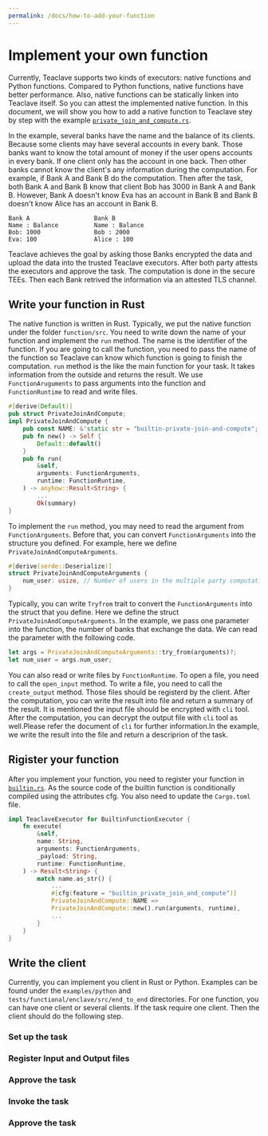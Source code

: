 ```yaml
---
permalink: /docs/how-to-add-your-function
---
```


# Implement your own function

Currently, Teaclave supports two kinds of executors: native functions and Python
functions. Compared to Python functions, native functions have better
performance. Also, native functions can be statically linken into Teaclave
itself. So you can attest the implemented native function. 
In this document, we will show you how to add a native function to 
Teaclave stey by step with the example [`private_join_and_compute.rs`](https://github.com/apache/incubator-teaclave/blob/master/function/src/private_join_and_compute.rs). 

In the example, several banks have the name and the balance of its clients.
Because some clients may have several accounts in every bank. Those banks 
want to know the total amount of money if the user opens accounts in every bank.
If one client only has the account in one back. Then other banks cannot know
the client's any information during the computation. For example, if Bank A 
and Bank B do the computation. Then after the task, both Bank A and Bank B
know that client Bob has 3000 in Bank A and Bank B. However, Bank A doesn't
know Eva has an account in Bank B and Bank B doesn't know Alice has an account
in Bank B.

```
Bank A                  Bank B
Name : Balance          Name : Balance
Bob: 1000               Bob : 2000
Eva: 100                Alice : 100
```

Teaclave achieves the goal by asking those Banks encrypted the data and upload
the data into the trusted Teaclave executors. After both party attests the executors
and approve the task. The computation is done in the secure TEEs. Then each 
Bank retrived the information via an attested TLS channel.

## Write your function in Rust
The native function is written in Rust. Typically, we put the native
function under the folder `function/src`. 
You need to write down the name of your function and implement the
`run` method. The name is the identifier of the function. If you are going to
call the function, you need to pass the name of the function so
Teaclave can know which function is going to finish the computation.
`run` method is the like the main function for your task. It takes information
from the outside and returns the result.
We use `FunctionAruguments` to pass arguments into the function and
`FunctionRuntime` to read and write files. 
```rust
#[derive(Default)]
pub struct PrivateJoinAndCompute;
impl PrivateJoinAndCompute {
    pub const NAME: &'static str = "builtin-private-join-and-compute";
    pub fn new() -> Self {
        Default::default()
    }
    pub fn run(
        &self,
        arguments: FunctionArguments,
        runtime: FunctionRuntime,
    ) -> anyhow::Result<String> {
        ...
        Ok(summary)
}
```

To implement the `run` method, you may need to read the argument from `FunctionArguments`.
Before that, you can convert `FunctionArguments` into the structure you defined. For
example, here we define `PrivateJoinAndComputeArguments`. 
```rust
#[derive(serde::Deserialize)]
struct PrivateJoinAndComputeArguments {
    num_user: usize, // Number of users in the multiple party computation
}
```
Typically, you can write `Tryfrom` trait to convert the `FunctionArguments` into the struct that
you define. Here we define the struct `PrivateJoinAndComputeArguments`.
In the example, we pass one parameter into the function, the number of banks that exchange the 
data.
We can read the parameter with the following code.
```rust
let args = PrivateJoinAndComputeArguments::try_from(arguments)?;
let num_user = args.num_user;
```
You can also read or write files by `FunctionRuntime`. To open a file, you need to
call the `open_input` method. To write a file, you need to call the `create_output`
method. Those files should be registerd by the client. After the computation, you can
write the result into file and return a summary of the result. It is mentioned the input
file should be encrypted with `cli` tool. After the computation, you can decrypt the 
output file with `cli` tool as well.Please refer the document of `cli` for further 
information.In the example, we write the result into the file and return a descriprion of the task.

## Rigister your function
After you implement your function, you need to register your function
in [`builtin.rs`](https://github.com/apache/incubator-teaclave/blob/master/executor/src/builtin.rs). 
As the source code of the builtin function is conditionally compiled using the attributes cfg.
You also need to update the `Cargo.toml` file.
``` rust
impl TeaclaveExecutor for BuiltinFunctionExecutor {
    fn execute(
        &self,
        name: String,
        arguments: FunctionArguments,
        _payload: String,
        runtime: FunctionRuntime,
    ) -> Result<String> {
        match name.as_str() {
            ...
            #[cfg(feature = "builtin_private_join_and_compute")]
            PrivateJoinAndCompute::NAME =>
            PrivateJoinAndCompute::new().run(arguments, runtime),
            ...
        }
    }
}
```
## Write the client
Currently, you can implement you client in Rust or Python. Examples can be found under
the `examples/python` and `tests/functional/enclave/src/end_to_end` directories.
For one function, you can have one client or several clients. If the task require
one client. Then the client should do the following step.

### Set up the task

### Register Input and Output files

### Approve the task

### Invoke the task

### Approve the task



